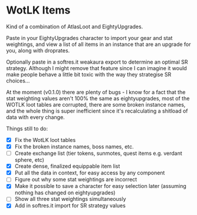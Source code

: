 # WotLK Items

Kind of a combination of AtlasLoot and EightyUpgrades.

Paste in your EightyUpgrades character to import your gear and stat weightings, and view a list of all items in an instance that are an upgrade for you, along with droprates.

Optionally paste in a softres.it weakaura export to determine an optimal SR strategy. Although I might remove that feature since I can imagine it would make people behave a little bit toxic with the way they strategise SR choices...

At the moment (v0.1.0) there are plenty of bugs - I know for a fact that the stat weighting values aren't 100% the same as eightyupgrades, most of the WOTLK loot tables are corrupted, there are some broken instance names, and the whole thing is super inefficient since it's recalculating a shitload of data with every change.

Things still to do:

-   [x] Fix the WotLK loot tables
-   [x] Fix the broken instance names, boss names, etc.
-   [ ] Create exchange list (tier tokens, sunmotes, quest items e.g. verdant sphere, etc)
-   [x] Create dense, finalized equippable item list
-   [x] Put all the data in context, for easy access by any component
-   [ ] Figure out why some stat weightings are incorrect
-   [x] Make it possible to save a character for easy selection later (assuming nothing has changed on eightyupgrades)
-   [ ] Show all three stat weightings simultaneously
-   [x] Add in softres.it import for SR strategy values
